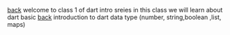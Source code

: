 [back](../README.md)
welcome to class 1 of dart intro sreies in this class we will learn about dart basic
[back](../README.md)
introduction to dart
data type (number, string,boolean ,list, maps)
